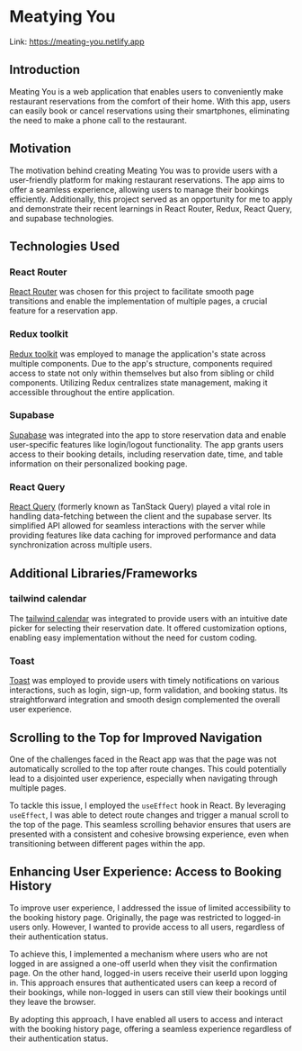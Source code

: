 # Meatying You

Link:
https://meating-you.netlify.app

## Introduction

Meating You is a web application that enables users to conveniently make restaurant reservations from the comfort of their home. With this app, users can easily book or cancel reservations using their smartphones, eliminating the need to make a phone call to the restaurant.

## Motivation

The motivation behind creating Meating You was to provide users with a user-friendly platform for making restaurant reservations. The app aims to offer a seamless experience, allowing users to manage their bookings efficiently. Additionally, this project served as an opportunity for me to apply and demonstrate their recent learnings in React Router, Redux, React Query, and supabase technologies.

## Technologies Used

### React Router
[React Router](https://reactrouter.com/en/main) was chosen for this project to facilitate smooth page transitions and enable the implementation of multiple pages, a crucial feature for a reservation app.

### Redux toolkit
[Redux toolkit](https://redux-toolkit.js.org/) was employed to manage the application's state across multiple components. Due to the app's structure, components required access to state not only within themselves but also from sibling or child components. Utilizing Redux centralizes state management, making it accessible throughout the entire application.

### Supabase
[Supabase](https://supabase.com/) was integrated into the app to store reservation data and enable user-specific features like login/logout functionality. The app grants users access to their booking details, including reservation date, time, and table information on their personalized booking page.

### React Query
[React Query](https://tanstack.com/) (formerly known as TanStack Query) played a vital role in handling data-fetching between the client and the supabase server. Its simplified API allowed for seamless interactions with the server while providing features like data caching for improved performance and data synchronization across multiple users.

## Additional Libraries/Frameworks

### tailwind calendar
The [tailwind calendar](https://react-tailwindcss-datepicker.vercel.app/) was integrated to provide users with an intuitive date picker for selecting their reservation date. It offered customization options, enabling easy implementation without the need for custom coding.

### Toast
[Toast](https://react-hot-toast.com/) was employed to provide users with timely notifications on various interactions, such as login, sign-up, form validation, and booking status. Its straightforward integration and smooth design complemented the overall user experience.

## Scrolling to the Top for Improved Navigation

One of the challenges faced in the React app was that the page was not automatically scrolled to the top after route changes. This could potentially lead to a disjointed user experience, especially when navigating through multiple pages.

To tackle this issue, I employed the `useEffect` hook in React. By leveraging `useEffect`, I was able to detect route changes and trigger a manual scroll to the top of the page. This seamless scrolling behavior ensures that users are presented with a consistent and cohesive browsing experience, even when transitioning between different pages within the app.

## Enhancing User Experience: Access to Booking History

To improve user experience, I addressed the issue of limited accessibility to the booking history page. Originally, the page was restricted to logged-in users only. However, I wanted to provide access to all users, regardless of their authentication status.

To achieve this, I implemented a mechanism where users who are not logged in are assigned a one-off userId when they visit the confirmation page. On the other hand, logged-in users receive their userId upon logging in. This approach ensures that authenticated users can keep a record of their bookings, while non-logged in users can still view their bookings until they leave the browser.

By adopting this approach, I have enabled all users to access and interact with the booking history page, offering a seamless experience regardless of their authentication status.
